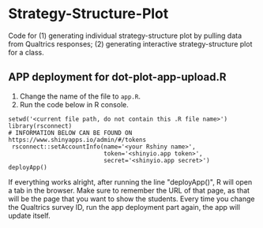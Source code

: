 # Strategy-Structure-Plot
Code for (1) generating individual strategy-structure plot by pulling data from Qualtrics responses; (2) generating interactive strategy-structure plot for a class.

## APP deployment for dot-plot-app-upload.R

1. Change the name of the file to `app.R`.
2. Run the code below in R console.

```
setwd('<current file path, do not contain this .R file name>')
library(rsconnect)
# INFORMATION BELOW CAN BE FOUND ON https://www.shinyapps.io/admin/#/tokens
 rsconnect::setAccountInfo(name='<your Rshiny name>',
                           token='<shinyio.app token>',
                           secret='<shinyio.app secret>')
deployApp()
```

If everything works alright, after running the line "deployApp()", R will open a tab in the browser. Make sure to remember the URL of that page, 
as that will be the page that you want to show the students. Every time you change the Qualtrics survey ID, run the app deployment part again, the app will update itself. 
